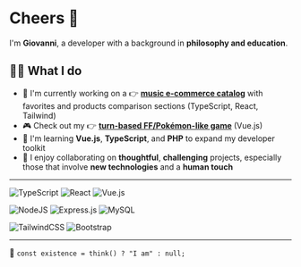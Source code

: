 # Cheers 👋

I'm **Giovanni**, a developer with a background in **philosophy and education**.

## 👨‍💻 What I do

- 🔭 I'm currently working on a 👉 [**music e-commerce catalog**](https://github.com/giovanni-arduini/guitars-typescript?tab=readme-ov-file#readme) with favorites and products comparison sections (TypeScript, React, Tailwind)  
- 🎮 Check out my 👉 [**turn-based FF/Pokémon-like game**](https://github.com/giovanni-arduini/Vue-excercise/tree/main/Monster%20Slayer) (Vue.js)  
- 🌱 I'm learning **Vue.js**, **TypeScript**, and **PHP** to expand my developer toolkit  
- 🤝 I enjoy collaborating on **thoughtful**, **challenging** projects, especially those that involve **new technologies** and a **human touch**
<!--- - 💡 I'm passionate about creating tools that solve real-world problems — like my app for finding **free parking spots**  -->
   
---

![TypeScript](https://img.shields.io/badge/typescript-%23007ACC.svg?style=for-the-badge&logo=typescript&logoColor=white)
![React](https://img.shields.io/badge/react-%2320232a.svg?style=for-the-badge&logo=react&logoColor=%2361DAFB)
![Vue.js](https://img.shields.io/badge/vuejs-%2335495e.svg?style=for-the-badge&logo=vuedotjs&logoColor=%234FC08D)

![NodeJS](https://img.shields.io/badge/node.js-6DA55F?style=for-the-badge&logo=node.js&logoColor=white)
![Express.js](https://img.shields.io/badge/express.js-%23404d59.svg?style=for-the-badge&logo=express&logoColor=%2361DAFB)
![MySQL](https://img.shields.io/badge/mysql-4479A1.svg?style=for-the-badge&logo=mysql&logoColor=white)

![TailwindCSS](https://img.shields.io/badge/tailwindcss-%2338B2AC.svg?style=for-the-badge&logo=tailwind-css&logoColor=white)
![Bootstrap](https://img.shields.io/badge/bootstrap-%238511FA.svg?style=for-the-badge&logo=bootstrap&logoColor=white)

---

🧠 `const existence = think() ? "I am" : null;`
